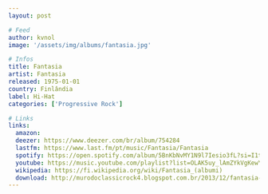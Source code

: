 ```yaml
---
layout: post

# Feed
author: kvnol
image: '/assets/img/albums/fantasia.jpg'

# Infos
title: Fantasia
artist: Fantasia
released: 1975-01-01
country: Finlândia
label: Hi-Hat
categories: ['Progressive Rock']

# Links
links:
  amazon:
  deezer: https://www.deezer.com/br/album/754284
  lastfm: https://www.last.fm/pt/music/Fantasia/Fantasia
  spotify: https://open.spotify.com/album/5BnKbNvMY1N9l7Iesio3fL?si=I1t52OoWSV6A2r0ReNKCHA
  youtube: https://music.youtube.com/playlist?list=OLAK5uy_lAmZYkVgKewY8u6T5L0p4kznk-DZI5xDI
  wikipedia: https://fi.wikipedia.org/wiki/Fantasia_(albumi)
  download: http://murodoclassicrock4.blogspot.com.br/2013/12/fantasia-1975.html
---
```

